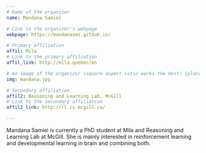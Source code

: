 ```yaml
---
# Name of the organizer
name: Mandana Samiei

# Link to the organizer's webpage
webpage: https://mandanasmi.github.io/

# Primary affiliation
affil: Mila
# Link to the primary affiliation
affil_link: http://mila.quebec/en

# An image of the organizer (square aspect ratio works the best) (place in the `assets/img/organizers` directory)
img: mandana.jpg

# Secondary affiliation
affil2: Reasoning and Learning Lab, McGill
# Link to the secondary affiliation
affil2_link: http://rl.cs.mcgill.ca/

---
```


Mandana Samiei is currently a PhD student at Mila and Reasoning and Learning Lab at McGill. She is mainly interested in reinforcement learning and developmental learning in brain and combining both.
